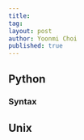 ```yaml
---
title: 
tag: 
layout: post
author: Yoonmi Choi
published: true
---
```



Python
--------------------------------------

### Syntax



Unix
---------------------------------------